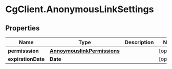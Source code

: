# CgClient.AnonymousLinkSettings

## Properties

Name | Type | Description | Notes
------------ | ------------- | ------------- | -------------
**permisssion** | [**AnnoymouslinkPermissions**](AnnoymouslinkPermissions.md) |  | [optional] 
**expirationDate** | **Date** |  | [optional] 


